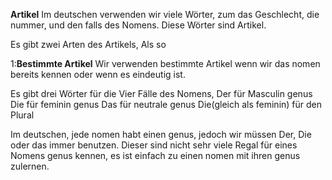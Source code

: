 **Artikel**
Im deutschen verwenden wir viele Wörter, zum das Geschlecht, die nummer, und den falls des Nomens. Diese Wörter sind Artikel.

Es gibt zwei Arten des Artikels, Als so

1:**Bestimmte Artikel**
Wir verwenden bestimmte Artikel wenn wir das nomen bereits kennen oder wenn es eindeutig ist.

Es gibt drei Wörter für die Vier Fälle des Nomens,
Der für Masculin genus
Die für feminin genus
Das für neutrale genus
Die(gleich als feminin) für den Plural

Im deutschen, jede nomen habt einen genus, jedoch wir müssen Der, Die oder das immer benutzen. Dieser sind nicht sehr viele Regal für eines Nomens genus kennen, es ist einfach zu einen nomen mit ihren genus zulernen.